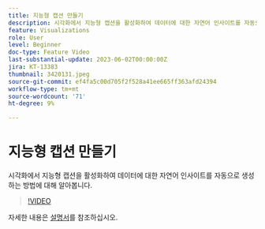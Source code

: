 ```yaml
---
title: 지능형 캡션 만들기
description: 시각화에서 지능형 캡션을 활성화하여 데이터에 대한 자연어 인사이트를 자동으로 생성하는 방법에 대해 알아봅니다.
feature: Visualizations
role: User
level: Beginner
doc-type: Feature Video
last-substantial-update: 2023-06-02T00:00:00Z
jira: KT-13383
thumbnail: 3420131.jpeg
source-git-commit: ef4fa5c00d705f2f528a41ee665ff363afd24394
workflow-type: tm+mt
source-wordcount: '71'
ht-degree: 9%

---
```



# 지능형 캡션 만들기

시각화에서 지능형 캡션을 활성화하여 데이터에 대한 자연어 인사이트를 자동으로 생성하는 방법에 대해 알아봅니다.

>[!VIDEO](https://video.tv.adobe.com/v/3420131/?learn=on)

자세한 내용은 [설명서](https://experienceleague.adobe.com/docs/analytics-platform/using/cja-workspace/visualizations/intelligent-captions.html?lang=en)를 참조하십시오.
